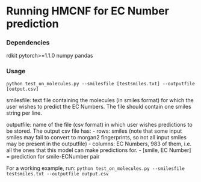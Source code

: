 # Running HMCNF for EC Number prediction

### Dependencies
rdkit
pytorch>=1.1.0
numpy
pandas

### Usage

`python test_on_molecules.py --smilesfile [testsmiles.txt] --outputfile [output.csv]`

smilesfile: text file containing the molecules (in smiles format) for which the user wishes to predict the EC Numbers. The file should contain one smiles string per line.

outputfile: name of the file (csv format) in which user wishes predictions to be stored.
The output csv file has:
	- rows: smiles (note that some input smiles may fail to convert to morgan2 fingerprints, so not all input smiles may be present in the outputfile)
	- columns: EC Numbers, 983 of them, i.e. all the ones that this model can make predictions for.
	- [smile, EC Number] = prediction for smile-ECNumber pair

For a working example, run:
`python test_on_molecules.py --smilesfile testsmiles.txt --outputfile output.csv`